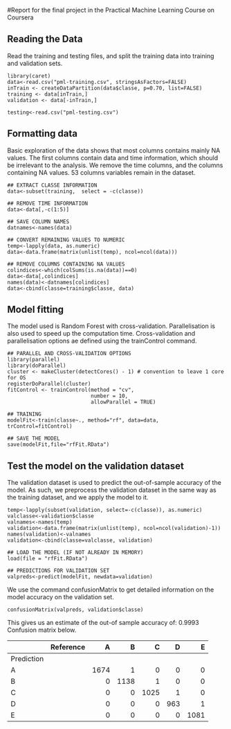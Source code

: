 #Report for the final project in the Practical Machine Learning Course on Coursera

## Reading the Data
Read the training and testing files, and split the training data into training and validation sets.

    library(caret)
    data<-read.csv("pml-training.csv", stringsAsFactors=FALSE)
    inTrain <- createDataPartition(data$classe, p=0.70, list=FALSE)
    training <- data[inTrain,]
    validation <- data[-inTrain,]
    
    testing<-read.csv("pml-testing.csv")

## Formatting data
Basic exploration of the data shows that most columns contains mainly NA values.
The first columns contain data and time information, which should be irrelevant to the analysis. We remove the time columns, and the columns containing NA values. 53 columns variables remain in the dataset.

    ## EXTRACT CLASSE INFORMATION
    data<-subset(training,  select = -c(classe))

    ## REMOVE TIME INFORMATION
    data<-data[,-c(1:5)]

    ## SAVE COLUMN NAMES
    datnames<-names(data)
  
    ## CONVERT REMAINING VALUES TO NUMERIC
    temp<-lapply(data, as.numeric)
    data<-data.frame(matrix(unlist(temp), ncol=ncol(data)))

    ## REMOVE COLUMNS CONTAINING NA VALUES
    colindices<-which(colSums(is.na(data))==0)
    data<-data[,colindices]
    names(data)<-datnames[colindices]
    data<-cbind(classe=training$classe, data)

## Model fitting

The model used is Random Forest with cross-validation. Parallelisation is also used to speed up the computation time. Cross-validation and parallelisation options ae defined using the trainControl command.

    ## PARALLEL AND CROSS-VALIDATION OPTIONS
    library(parallel)
    library(doParallel)
    cluster <- makeCluster(detectCores() - 1) # convention to leave 1 core for OS
    registerDoParallel(cluster)
    fitControl <- trainControl(method = "cv",
                               number = 10,
                               allowParallel = TRUE)

    ## TRAINING  
    modelFit<-train(classe~., method="rf", data=data, trControl=fitControl)

    ## SAVE THE MODEL
    save(modelFit,file="rfFit.RData")


## Test the model on the validation dataset

The validation dataset is used to predict the out-of-sample accuracy of the model. As such, we preprocess the validation dataset in the same way as the training dataset, and we apply the model to it.

    temp<-lapply(subset(validation, select=-c(classe)), as.numeric)
    valclasse<-validation$classe
    valnames<-names(temp)
    validation<-data.frame(matrix(unlist(temp), ncol=ncol(validation)-1))
    names(validation)<-valnames
    validation<-cbind(classe=valclasse, validation)

    ## LOAD THE MODEL (IF NOT ALREADY IN MEMORY)
    load(file = "rfFit.RData")

    ## PREDICTIONS FOR VALIDATION SET 
    valpreds<-predict(modelFit, newdata=validation)

We use the command confusionMatrix to get detailed information on the model accuracy on the validation set.

    confusionMatrix(valpreds, validation$classe)

This gives us an estimate of the out-of sample accuracy of: 0.9993
Confusion matrix below.

|            | Reference |    A |    B |    C |    D |    E |
|------------|-----------|-----:|-----:|-----:|-----:|-----:|
| Prediction |           |      |      |      |      |      |
| A          |           | 1674 |    1 |    0 |    0 |    0 |
| B          |           |    0 | 1138 |    1 |    0 |    0 |
| C          |           |    0 |    0 | 1025 |    1 |    0 |
| D          |           |    0 |    0 |    0 |  963 |    1 |
| E          |           |    0 |    0 |    0 |    0 | 1081 |
